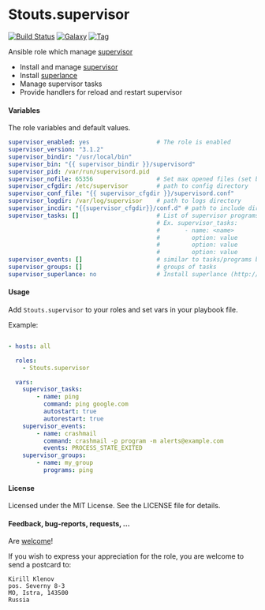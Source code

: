 Stouts.supervisor
=================

[![Build Status](http://img.shields.io/travis/Stouts/Stouts.sudo.svg?style=flat-square)](https://travis-ci.org/Stouts/Stouts.sudo)
[![Galaxy](http://img.shields.io/badge/galaxy-Stouts.sudo-blue.svg?style=flat-square)](https://galaxy.sudo.com/list#/roles/885)
[![Tag](http://img.shields.io/github/tag/Stouts/Stouts.sudo.svg?style=flat-square)]()

Ansible role which manage [supervisor](http://supervisord.org)

* Install and manage [supervisor](http://supervisord.org)
* Install [superlance](http://superlance.readthedocs.org)
* Manage supervisor tasks
* Provide handlers for reload and restart supervisor

#### Variables

The role variables and default values.

```yaml
supervisor_enabled: yes                   # The role is enabled
supervisor_version: "3.1.2"
supervisor_bindir: "/usr/local/bin"
supervisor_bin: "{{ supervisor_bindir }}/supervisord"
supervisor_pid: /var/run/supervisord.pid
supervisor_nofile: 65356                  # Set max opened files (set blank to default limits)
supervisor_cfgdir: /etc/supervisor        # path to config directory
supervisor_conf_file: "{{ supervisor_cfgdir }}/supervisord.conf"
supervisor_logdir: /var/log/supervisor    # path to logs directory
supervisor_incdir: "{{supervisor_cfgdir}}/conf.d" # path to include directory
supervisor_tasks: []                      # List of supervisor programs
                                          # Ex. supervisor_tasks:
                                          #       - name: <name>
                                          #         option: value
                                          #         option: value
                                          #         option: value
supervisor_events: []                     # similar to tasks/programs but for eventlisteners like crashmail
supervisor_groups: []                     # groups of tasks
supervisor_superlance: no                 # Install superlance (http://superlance.readthedocs.org/
```

#### Usage

Add `Stouts.supervisor` to your roles and set vars in your playbook file.

Example:

```yaml

- hosts: all

  roles:
    - Stouts.supervisor

  vars:
    supervisor_tasks:
        - name: ping
          command: ping google.com
          autostart: true
          autorestart: true
    supervisor_events:
        - name: crashmail
          command: crashmail -p program -m alerts@example.com
          events: PROCESS_STATE_EXITED
    supervisor_groups:
        - name: my_group
          programs: ping
```

#### License

Licensed under the MIT License. See the LICENSE file for details.

#### Feedback, bug-reports, requests, ...

Are [welcome](https://github.com/Stouts/Stouts.supervisor/issues)!

If you wish to express your appreciation for the role, you are welcome to send
a postcard to:

    Kirill Klenov
    pos. Severny 8-3
    MO, Istra, 143500
    Russia
